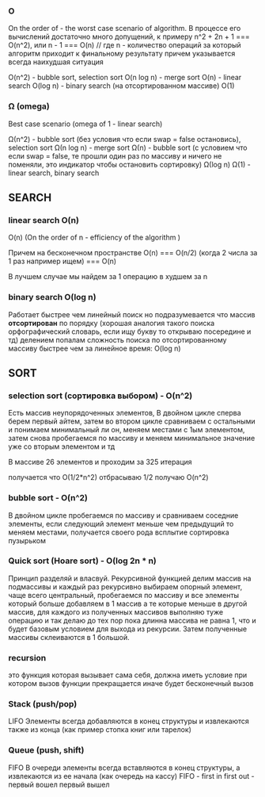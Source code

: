 ### O
On the order of - the worst case scenario of algorithm. В процессе его вычислений достаточно много допущений, к примеру n^2 + 2n + 1 === O(n^2), или n - 1 === O(n) // где n - количество операций за который алгоритм приходит к финальному результату причем указывается всегда наихудшая ситуация

O(n^2) - bubble sort, selection sort
O(n log n) - merge sort
O(n) - linear search
O(log n) - binary search (на отсортированном массиве)
O(1)

### Ω (omega)
Best case scenario (omega of 1 - linear search)

Ω(n^2) - bubble sort (без условия что если swap = false остановись), selection sort
Ω(n log n) - merge sort
Ω(n) - bubble sort (c условием что если swap = false, те прошли один раз по массиву и ничего не поменяли, это индикатор чтобы остановить сортировку)
Ω(log n) 
Ω(1) - linear search, binary search



## SEARCH

### linear search O(n)
O(n) (On the order of n - efficiency of the algorithm )

Причем на бесконечном пространстве O(n) === O(n/2) (когда 2 числа за 1 раз например ищем) === O(n)

В лучшем случае мы найдем за 1 операцию в худшем за n

### binary search O(log n)
Работает быстрее чем линейный поиск но подразумевается что массив **отсортирован** по порядку (хорошая аналогия такого поиска орфографический словарь, если ищу букву то открываю посередине и тд)
делением попалам
сложность поиска по отсортированному массиву быстрее чем за линейное время:
O(log n)



## SORT

### selection sort (сортировка выбором) - O(n^2)
Есть массив неупорядоченных элементов, В двойном цикле сперва берем первый айтем, затем во втором цикле сравниваем с остальными и понимаем минимальный ли он, меняем местами с 1ым элементом, затем снова пробегаемся по массиву и меняем минимальное значение уже со вторым элементом и тд

В массиве 26 элементов и проходим за 325 итерация

получается что O(1/2*n^2) отбрасываю 1/2 получаю O(n^2)

### bubble sort - O(n^2)
В двойном цикле пробегаемся по массиву и сравниваем соседние элементы, если следующий элемент меньше чем предыдущий то меняем местами, получается своего рода всплытие
сортировка пузырьком 

### Quick sort (Hoare sort) - O(log 2n * n)
Принцип разделяй и власвуй. Рекурсивной функцией делим массив на подмассивы и каждый раз рекурсивно выбираем опорный элемент, чаще всего центральный, пробегаемся по массиву и все элементы который больше добавляем в 1 массив а те которые меньше в другой массив, для каждого из полученных массивов выполняю туже операцию и так делаю до тех пор пока длинна массива не равна 1, что и будет базовым условием для выхода из рекурсии. Затем полученные массивы склеиваются в 1 большой.

### recursion
это функция которая вызывает сама себя, должна иметь условие при котором вызов функции прекращается иначе будет бесконечный вызов

### Stack (push/pop)
LIFO
Элементы всегда добавляются в конец структуры и извлекаются также из конца (как пример стопка книг или тарелок)

### Queue (push, shift)
FIFO
В очереди элементы всегда вставляются в конец структуры, а извлекаются из ее начала (как очередь на кассу) 
FIFO - first in first out - первый вошел первый вышел
